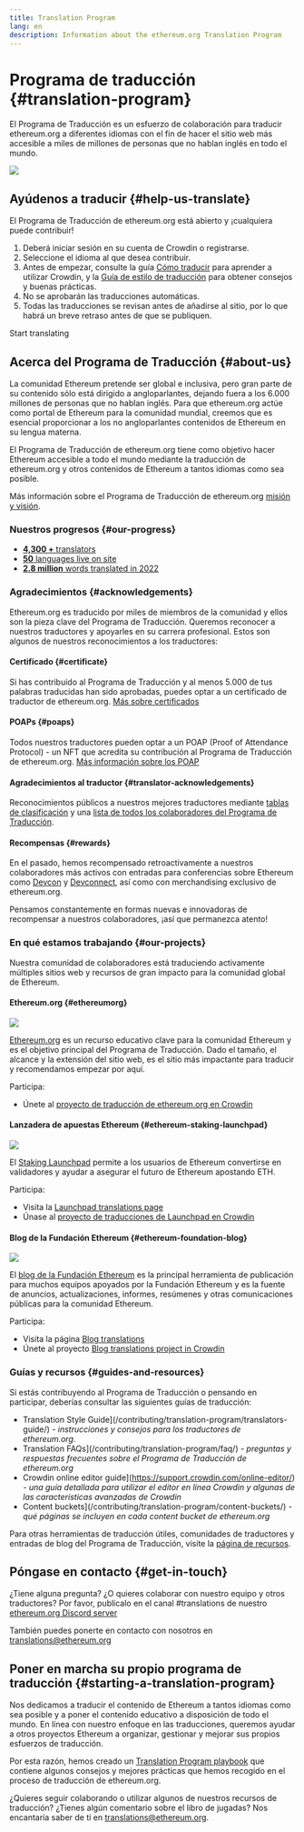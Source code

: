 ```yaml
---
title: Translation Program
lang: en
description: Information about the ethereum.org Translation Program
---
```


# Programa de traducción {#translation-program}

El Programa de Traducción es un esfuerzo de colaboración para traducir ethereum.org a diferentes idiomas con el fin de hacer el sitio web más accesible a miles de millones de personas que no hablan inglés en todo el mundo.

![](./enterprise-eth.png)

## Ayúdenos a traducir {#help-us-translate}

El Programa de Traducción de ethereum.org está abierto y ¡cualquiera puede contribuir!

1. Deberá iniciar sesión en su cuenta de Crowdin o registrarse.
2. Seleccione el idioma al que desea contribuir.
3. Antes de empezar, consulte la guía [Cómo traducir](/contributing/translation-program/how-to-translate/) para aprender a utilizar Crowdin, y la [Guía de estilo de traducción](/contributing/translation-program/translators-guide/) para obtener consejos y buenas prácticas.
4. No se aprobarán las traducciones automáticas.
5. Todas las traducciones se revisan antes de añadirse al sitio, por lo que habrá un breve retraso antes de que se publiquen.

<ButtonLink to="https://crowdin.com/project/ethereum-org/invite">
  Start translating
</ButtonLink>

## Acerca del Programa de Traducción {#about-us}

La comunidad Ethereum pretende ser global e inclusiva, pero gran parte de su contenido sólo está dirigido a angloparlantes, dejando fuera a los 6.000 millones de personas que no hablan inglés. Para que ethereum.org actúe como portal de Ethereum para la comunidad mundial, creemos que es esencial proporcionar a los no angloparlantes contenidos de Ethereum en su lengua materna.

El Programa de Traducción de ethereum.org tiene como objetivo hacer Ethereum accesible a todo el mundo mediante la traducción de ethereum.org y otros contenidos de Ethereum a tantos idiomas como sea posible.

Más información sobre el Programa de Traducción de ethereum.org [misión y visión](/contributing/translation-program/mission-and-vision).

### Nuestros progresos {#our-progress}

- [**4,300 +** translators](/contributing/translation-program/contributors/)
- [**50** languages live on site](/languages/)
- [**2.8 million** words translated in 2022](/contributing/translation-program/acknowledgements/)

<TranslationChartImage />

### Agradecimientos {#acknowledgements}

Ethereum.org es traducido por miles de miembros de la comunidad y ellos son la pieza clave del Programa de Traducción.
Queremos reconocer a nuestros traductores y apoyarles en su carrera profesional. Estos son algunos de nuestros reconocimientos a los traductores:

#### Certificado {#certificate}

Si has contribuido al Programa de Traducción y al menos 5.000 de tus palabras traducidas han sido aprobadas, puedes optar a un certificado de traductor de ethereum.org. [Más sobre certificados](/contributing/translation-program/acknowledgements/#certificate)

#### POAPs {#poaps}

Todos nuestros traductores pueden optar a un POAP (Proof of Attendance Protocol) - un NFT que acredita su contribución al Programa de Traducción de ethereum.org. [Más información sobre los POAP](/contributing/translation-program/acknowledgements/#poap)

#### Agradecimientos al traductor {#translator-acknowledgements}

Reconocimientos públicos a nuestros mejores traductores mediante [tablas de clasificación](/contributing/translation-program/acknowledgements/) y una [lista de todos los colaboradores del Programa de Traducción](/contributing/translation-program/contributors/).

#### Recompensas {#rewards}

En el pasado, hemos recompensado retroactivamente a nuestros colaboradores más activos con entradas para conferencias sobre Ethereum como [Devcon](https://devcon.org/en/) y [Devconnect](https://devconnect.org/), así como con merchandising exclusivo de ethereum.org.

Pensamos constantemente en formas nuevas e innovadoras de recompensar a nuestros colaboradores, ¡así que permanezca atento!

### En qué estamos trabajando {#our-projects}

Nuestra comunidad de colaboradores está traduciendo activamente múltiples sitios web y recursos de gran impacto para la comunidad global de Ethereum.

#### Ethereum.org {#ethereumorg}

![](./ethereum-org-screenshot.png)

[Ethereum.org](/) es un recurso educativo clave para la comunidad Ethereum y es el objetivo principal del Programa de Traducción. Dado el tamaño, el alcance y la extensión del sitio web, es el sitio más impactante para traducir y recomendamos empezar por aquí.

Participa:

- Únete al [proyecto de traducción de ethereum.org en Crowdin](https://crowdin.com/project/ethereum-org/invite)

#### Lanzadera de apuestas Ethereum {#ethereum-staking-launchpad}

![](./launchpad-screenshot.png)

El [Staking Launchpad](https://launchpad.ethereum.org/en/) permite a los usuarios de Ethereum convertirse en validadores y ayudar a asegurar el futuro de Ethereum apostando ETH.

Participa:

- Visita la [Launchpad translations page](/contributing/translation-program/launchpad-translations/)
- Únase al [proyecto de traducciones de Launchpad en Crowdin](https://crowdin.com/project/ethereum-staking-launchpad)

#### Blog de la Fundación Ethereum {#ethereum-foundation-blog}

![](./blog-screenshot.png)

El [blog de la Fundación Ethereum](https://blog.ethereum.org/) es la principal herramienta de publicación para muchos equipos apoyados por la Fundación Ethereum y es la fuente de anuncios, actualizaciones, informes, resúmenes y otras comunicaciones públicas para la comunidad Ethereum.

Participa:

- Visita la página [Blog translations](/contributing/translation-program/blog-translations/)
- Únete al proyecto [Blog translations project in Crowdin](https://crowdin.com/project/ethereum-foundation-blog)

### Guías y recursos {#guides-and-resources}

Si estás contribuyendo al Programa de Traducción o pensando en participar, deberías consultar las siguientes guías de traducción:

- Translation Style Guide](/contributing/translation-program/translators-guide/) _- instrucciones y consejos para los traductores de ethereum.org_.
- Translation FAQs](/contributing/translation-program/faq/) _- preguntas y respuestas frecuentes sobre el Programa de Traducción de ethereum.org_
- Crowdin online editor guide](https://support.crowdin.com/online-editor/) _- una guía detallada para utilizar el editor en línea Crowdin y algunas de las características avanzadas de Crowdin_
- Content buckets](/contributing/translation-program/content-buckets/) _- qué páginas se incluyen en cada content bucket de ethereum.org_

Para otras herramientas de traducción útiles, comunidades de traductores y entradas de blog del Programa de Traducción, visite la [página de recursos](/contributing/translation-program/resources/).

## Póngase en contacto {#get-in-touch}

¿Tiene alguna pregunta? ¿O quieres colaborar con nuestro equipo y otros traductores? Por favor, publícalo en el canal #translations de nuestro [ethereum.org Discord server](https://discord.gg/6WX7E97)

También puedes ponerte en contacto con nosotros en translations@ethereum.org

## Poner en marcha su propio programa de traducción {#starting-a-translation-program}

Nos dedicamos a traducir el contenido de Ethereum a tantos idiomas como sea posible y a poner el contenido educativo a disposición de todo el mundo.
En línea con nuestro enfoque en las traducciones, queremos ayudar a otros proyectos Ethereum a organizar, gestionar y mejorar sus propios esfuerzos de traducción.

Por esta razón, hemos creado un [Translation Program playbook](/contributing/translation-program/playbook/) que contiene algunos consejos y mejores prácticas que hemos recogido en el proceso de traducción de ethereum.org.

¿Quieres seguir colaborando o utilizar algunos de nuestros recursos de traducción? ¿Tienes algún comentario sobre el libro de jugadas? Nos encantaría saber de ti en translations@ethereum.org.
